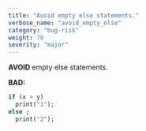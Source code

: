 ```yaml
---
title: "Avoid empty else statements."
verbose_name: "avoid_empty_else"
category: "bug-risk"
weight: 70
severity: "major"
---
```

**AVOID** empty else statements.

**BAD:**
```dart
if (x > y)
  print("1");
else ;
  print("2");
```
